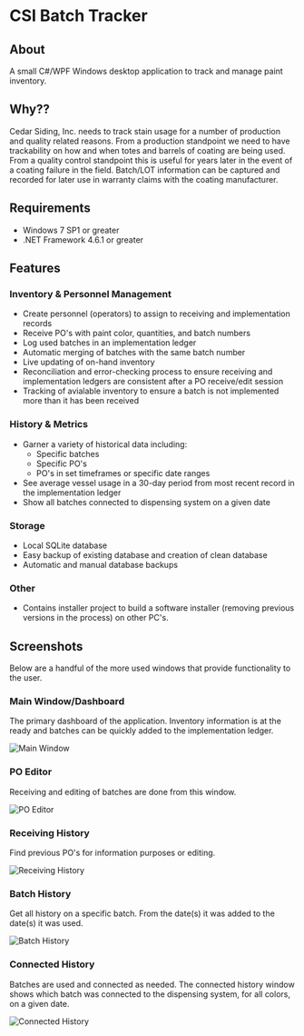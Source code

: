 # CSI Batch Tracker

## About
A small C#/WPF Windows desktop application to track and manage paint inventory.

## Why??
Cedar Siding, Inc. needs to track stain usage for a number of production and quality 
related reasons. From a production standpoint we need to have trackability on
how and when totes and barrels of coating are being used. From a quality control
standpoint this is useful for years later in the event of a coating failure in
the field. Batch/LOT information can be captured and recorded for later use
in warranty claims with the coating manufacturer.

## Requirements
- Windows 7 SP1 or greater
- .NET Framework 4.6.1 or greater

## Features

### Inventory & Personnel Management
- Create personnel (operators) to assign to receiving and 
implementation records
- Receive PO's with paint color, quantities, and batch numbers
- Log used batches in an implementation ledger
- Automatic merging of batches with the same batch number
- Live updating of on-hand inventory
- Reconciliation and error-checking process to ensure receiving
and implementation ledgers are consistent after a PO receive/edit
session
- Tracking of avialable inventory to ensure a batch is not 
implemented more than it has been received

### History & Metrics
- Garner a variety of historical data including:
  - Specific batches
  - Specific PO's
  - PO's in set timeframes or specific date ranges
- See average vessel usage in a 30-day period from
most recent record in the implementation ledger
- Show all batches connected to dispensing system on a given date

### Storage
- Local SQLite database
- Easy backup of existing database and creation of clean database
- Automatic and manual database backups

### Other
- Contains installer project to build a software installer (removing
previous versions in the process) on other PC's.

## Screenshots

Below are a handful of the more used windows that provide functionality to the user.

### Main Window/Dashboard

The primary dashboard of the application. Inventory information is at the ready and batches can
be quickly added to the implementation ledger.  

![Main Window](../media/main_window.png?raw=true)

### PO Editor

Receiving and editing of batches are done from this window.

![PO Editor](../media/po_editor.png?raw=true)

### Receiving History

Find previous PO's for information purposes or editing.

![Receiving History](../media/receiving_history.png?raw=true)

### Batch History

Get all history on a specific batch.  From the date(s) it was added to the date(s) it was used.

![Batch History](../media/batch_history.png?raw=true)

### Connected History

Batches are used and connected as needed. The connected history window shows which batch was 
connected to the dispensing system, for all colors, on a given date.

![Connected History](../media/connected_batches.png?raw=true)